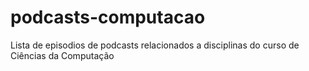 # podcasts-computacao
Lista de episodios de podcasts relacionados a disciplinas do curso de Ciências da Computação

